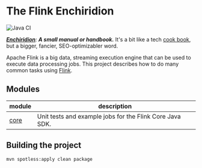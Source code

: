 The Flink Enchiridion
==============================================================================

![Java CI](https://github.com/RyanSkraba/flink-enchiridion/workflows/Java%20CI/badge.svg)

_[**Enchiridion**](https://en.wikipedia.org/wiki/Enchiridion): **A small manual or handbook.**_  It's a bit like a tech [cook book](https://www.oreilly.com/search/?query=cookbook), but a bigger, fancier, SEO-optimizabler word.

<!-- 2020/05/25: 920 O'Reilly results
     2020/06/05: 4758 O'Reilly results (but changed the search URL)
     2020/07/30: 5043 O'Reilly results
     2022/01/25: 5164 O'Reilly results -->

Apache Flink is a big data, streaming execution engine that can be used to execute data processing jobs.
This project describes how to do many common tasks using [Flink](https://flink.apache.org).

Modules
------------------------------------------------------------------------------

| module                 | description                                              |
|------------------------|----------------------------------------------------------|
| [core](core/readme.md) | Unit tests and example jobs for the Flink Core Java SDK. |

Building the project
------------------------------------------------------------------------------

```bash
mvn spotless:apply clean package
```
